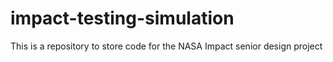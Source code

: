 # impact-testing-simulation
This is a repository to store code for the NASA Impact senior design project
